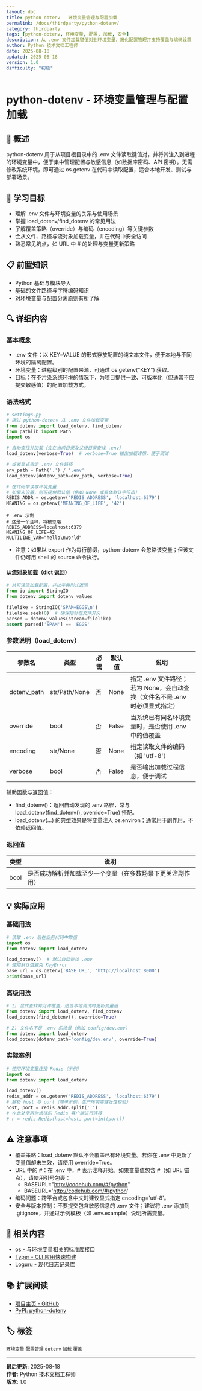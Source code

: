 ```yaml
---
layout: doc
title: python-dotenv - 环境变量管理与配置加载
permalink: /docs/thirdparty/python-dotenv/
category: thirdparty
tags: [python-dotenv, 环境变量, 配置, 加载, 安全]
description: 从 .env 文件加载键值对到环境变量，简化配置管理并支持覆盖与编码设置
author: Python 技术文档工程师
date: 2025-08-18
updated: 2025-08-18
version: 1.0
difficulty: "初级"
---
```


# python-dotenv - 环境变量管理与配置加载

## 📝 概述

python-dotenv 用于从项目根目录中的 .env 文件读取键值对，并将其注入到进程的环境变量中，便于集中管理配置与敏感信息（如数据库密码、API 密钥）。无需修改系统环境，即可通过 os.getenv 在代码中读取配置，适合本地开发、测试与部署场景。

## 🎯 学习目标

- 理解 .env 文件与环境变量的关系与使用场景
- 掌握 load_dotenv/find_dotenv 的常见用法
- 了解覆盖策略（override）与编码（encoding）等关键参数
- 会从文件、路径与流对象加载变量，并在代码中安全访问
- 熟悉常见坑点，如 URL 中 # 的处理与变量更新策略

## 📋 前置知识

- Python 基础与模块导入
- 基础的文件路径与字符编码知识
- 对环境变量与配置分离原则有所了解

## 🔍 详细内容

### 基本概念

- .env 文件：以 KEY=VALUE 的形式存放配置的纯文本文件，便于本地与不同环境的隔离配置。
- 环境变量：进程级别的配置来源，可通过 os.getenv("KEY") 获取。
- 目标：在不污染系统环境的情况下，为项目提供一致、可版本化（但通常不应提交敏感值）的配置加载方式。

### 语法格式

```python
# settings.py
# 通过 python-dotenv 从 .env 文件加载变量
from dotenv import load_dotenv, find_dotenv
from pathlib import Path
import os

# 自动查找并加载（会在当前目录及父级目录查找 .env）
load_dotenv(verbose=True)  # verbose=True 输出加载详情，便于调试

# 或者显式指定 .env 文件路径
env_path = Path('.') / '.env'
load_dotenv(dotenv_path=env_path, verbose=True)

# 在代码中读取环境变量
# 如果未设置，则可提供默认值（例如 None 或具体默认字符串）
REDIS_ADDR = os.getenv('REDIS_ADDRESS', 'localhost:6379')
MEANING = os.getenv('MEANING_OF_LIFE', '42')
```

```text
# .env 示例
# 这是一个注释，将被忽略
REDIS_ADDRESS=localhost:6379
MEANING_OF_LIFE=42
MULTILINE_VAR="hello\nworld"
```

- 注意：如果以 export 作为每行前缀，python-dotenv 会忽略该变量；但该文件仍可用 shell 的 source 命令执行。

#### 从流对象加载（dict 返回）

```python
# 从可读流加载配置，并以字典形式返回
from io import StringIO
from dotenv import dotenv_values

filelike = StringIO('SPAM=EGGS\n')
filelike.seek(0)  # 确保指针在文件开头
parsed = dotenv_values(stream=filelike)
assert parsed['SPAM'] == 'EGGS'
```

### 参数说明（load_dotenv）

| 参数名 | 类型 | 必需 | 默认值 | 说明 |
|--------|------|------|--------|------|
| dotenv_path | str/Path/None | 否 | None | 指定 .env 文件路径；若为 None，会自动查找（文件名不是 .env 时必须显式指定） |
| override | bool | 否 | False | 当系统已有同名环境变量时，是否使用 .env 中的值覆盖 |
| encoding | str/None | 否 | None | 指定读取文件的编码（如 'utf-8'） |
| verbose | bool | 否 | False | 是否输出加载过程信息，便于调试 |

辅助函数与返回值：
- find_dotenv()：返回自动发现的 .env 路径，常与 load_dotenv(find_dotenv(), override=True) 搭配。
- load_dotenv(...) 的典型效果是将变量注入 os.environ；通常用于副作用，不依赖返回值。

### 返回值

| 类型 | 说明 |
|------|------|
| bool | 是否成功解析并加载至少一个变量（在多数场景下更关注副作用） |

## 💡 实际应用

### 基础用法

```python
# 读取 .env 后在业务代码中取值
import os
from dotenv import load_dotenv

load_dotenv()  # 默认自动查找 .env
# 使用默认值避免 KeyError
base_url = os.getenv('BASE_URL', 'http://localhost:8000')
print(base_url)
```

### 高级用法

```python
# 1) 显式查找并允许覆盖，适合本地调试时更新变量值
from dotenv import load_dotenv, find_dotenv
load_dotenv(find_dotenv(), override=True)

# 2) 文件名不是 .env 的场景（例如 config/dev.env）
from dotenv import load_dotenv
load_dotenv(dotenv_path='config/dev.env', override=True)
```

### 实际案例

```python
# 使用环境变量连接 Redis（示例）
import os
from dotenv import load_dotenv

load_dotenv()
redis_addr = os.getenv('REDIS_ADDRESS', 'localhost:6379')
# 解析 host 与 port（简单示例，生产环境需健壮性校验）
host, port = redis_addr.split(':')
# 在此处使用你选择的 Redis 客户端进行连接
# r = redis.Redis(host=host, port=int(port))
```

## ⚠️ 注意事项

- 覆盖策略：load_dotenv 默认不会覆盖已有环境变量。若你在 .env 中更新了变量值却未生效，请使用 override=True。
- URL 中的 #：在 .env 中，# 表示注释开始。如果变量值包含 #（如 URL 锚点），请使用引号包裹：
  - BASEURL="http://codehub.com/#/python"
  - BASEURL='http://codehub.com/#/python'
- 编码问题：跨平台或包含中文时建议显式指定 encoding='utf-8'。
- 安全与版本控制：不要提交包含敏感信息的 .env 文件；建议将 .env 添加到 .gitignore，并通过示例模板（如 .env.example）说明所需变量。

## 🔗 相关内容

- [os - 与环境变量相关的标准库接口](../stdlib/os/)
- [Typer - CLI 应用快速构建](./typer/)
- [Loguru - 现代日志记录库](./loguru/)

## 📚 扩展阅读

- [项目主页 - GitHub](https://github.com/theskumar/python-dotenv)
- [PyPI: python-dotenv](https://pypi.org/project/python-dotenv/)

## 🏷️ 标签

`环境变量` `配置管理` `dotenv` `加载` `覆盖`

---

**最后更新**: 2025-08-18  
**作者**: Python 技术文档工程师  
**版本**: 1.0